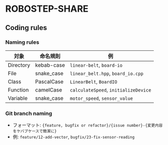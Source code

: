 # ROBOSTEP-SHARE

## Coding rules
### Naming rules

| 対象 | 命名規則 | 例 |
|------|---------|-----|
| Directory | kebab-case | `linear-belt`, `board-io` |
| File | snake_case | `linear_belt.hpp`, `board_io.cpp` |
| Class | PascalCase | `LinearBelt`, `BoardIO` |
| Function | camelCase | `calculateSpeed`, `initializeDevice` |
| Variable | snake_case | `motor_speed`, `sensor_value` |

### Git branch naming
* フォーマット: `{feature, bugfix or refactor}/{issue number}-{変更内容をケバブケースで簡潔に}`
* 例: `feature/12-add-vector`, `bugfix/23-fix-sensor-reading`
